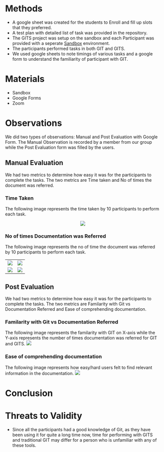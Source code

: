 # Methods
* A google sheet was created for the students to Enroll and fill up slots that they preferred.
* A test plan with detailed list of task was provided in the repository.
* The GITS project was setup on the sandbox and each Participant was provided with a seperate [Sandbox](https://bit.ly/32xYiwM) environment.
* The participants performed tasks in both GIT and GITS.
* We used google sheets to note timings of various tasks and a google form to understand the familiarity of participant with GIT.

# Materials
* Sandbox
* Google Forms
* Zoom

# Observations
We did two types of observations: Manual and Post Evaluation with Google Form. The Manual Observation is recorded by a member from our group while the Post Evaluation form was filled by the users.

  ## Manual Evaluation
  We had two metrics to determine how easy it was for the participants to complete the tasks. The two metrics are Time taken and No of times the document was referred.
  
  ### Time Taken
  The following image represents the time taken by 10 participants to perform each task.
  <p align="center">
  <img src="https://github.com/ultraultimated/GITS/blob/master/images/Task%20vs%20Time.PNG">
</p>

  
  ### No of times Documentation was Referred
  The following image represents the no of time the document was referred by 10 participants to perform each task.

  <table style="width:100%">
  <tr>
    <td><img src="https://github.com/ultraultimated/GITS/blob/master/images/TASK 1 doc.png"></td>
    <td><img src="https://github.com/ultraultimated/GITS/blob/master/images/TASK 2 doc.png"></td>
  </tr>
  <tr>
    <td><img src="https://github.com/ultraultimated/GITS/blob/master/images/TASK 3 doc.png"></td>
    <td><img src="https://github.com/ultraultimated/GITS/blob/master/images/TASK 4 doc.png"></td>
  </tr>
</table>
  
  
  ## Post Evaluation
  We had two metrics to determine how easy it was for the participants to complete the tasks. The two metrics are Familarity with Git vs Documentation Referred and Ease of comprehending documentation.
  
  ### Familarity with Git vs Documentation Referred
  The following image represents the familarity with GIT on X-axis while the Y-axis represents the number of times documentation was referred for GIT and GITS.
  <img src="https://github.com/ultraultimated/GITS/blob/master/images/Familarity%20with%20Gits%20Vs%20Documentation%20Referred.png">
  
  ### Ease of comprehending documentation
  The following image represents how easy/hard users felt to find relevant information in the documentation.
  <img src="https://github.com/ultraultimated/GITS/blob/master/images/Ease%20of%20comprehending%20documentation.png">
  
  

# Conclusion
# Threats to Validity
 * Since all the participants had a good knowledge of Git, as they have been using it for quite a long time now, time for performing with GITS and traditional GIT may differ for a person who is unfamiliar with any of these tools.
